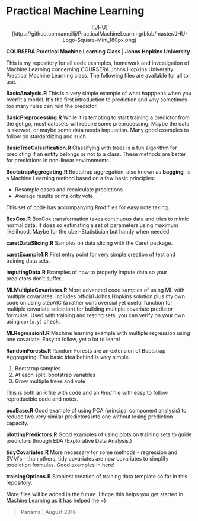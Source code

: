 # Practical Machine Learning
<center>![JHU](https://github.com/ameilij/PracticalMachineLearning/blob/master/JHU-Logo-Square-Mini_180px.png)</center>

__COURSERA Practical Machine Learning Class | Johns Hopkins University__

This is my repository for all code examples, homework and investigation of Machine Learning concerning COURSERA Johns Hopkins University Practical Machine Learning class. The following files are available for all to use.

__BasicAnalysis.R__
This is a very simple example of what happpens when you overfit a model. It's the first introduction to prediction and why sometimes too many rules can ruin the predictor.

__BasicPreprocessing.R__
While it is tempting to start training a predictor from the get go, most datasets will require some preprocessing. Maybe the data is skewed, or maybe some data needs imputation. Many good examples to follow on stardardizing and such.

__BasicTreeCalssification.R__
Classifying with trees is a fun algorithm for predicting if an entity belongs or not to a class. These methods are better for predictions in non-linear environments.

__BootstrapAggregating.R__
Bootstrap aggregation, also known as __bagging__, is a Machine Learning method based on a few basic principles:

* Resample cases and recalculate predictions
* Average results or majority vote

This set of code has accompanying Rmd files for easy note taking.

__BoxCox.R__
BoxCox transformation takes continuous data and tries to mimic normal data. It does so estimating a set of parameters using maximum likelihood. Maybe for the uber-Statistician but handy when needed.

__caretDataSlicing.R__
Samples on data slicing with the Caret package.

__caretExample1.R__
First entry point for very simple creation of test and training data sets.

__imputingData.R__
Examples of how to properly impute data so your predictors don't suffer.

__MLMultipleCovariates.R__
More advanced code samples of using ML with multiple covariates. Includes official Johns Hopkins solution plus my own code on using stepAIC (a rather controversial yet useful function for multiple covariate selection) for building multiple covariate predictor formulas. Used with training and testing sets, you can verify on your own using <code js>cor(x,y)</code> check.

__MLRegression1.R__
Machine learning example with multiple regression using one covariate. Easy to follow, yet a lot to learn!

__RandomForests.R__
Random Forests are an extension of Bootstrap Aggregating. The basic idea behind is very simple.

1. Bootstrap samples
2. At each split, bootstrap variables
3. Grow multiple trees and vote

This is both an R file with code and an _Rmd_ file with easy to follow reproducible code and notes. 

__pcaBase.R__
Good example of using PCA (principal component analysis) to reduce two very similar predictors into one without losing prediction capacity.

__plottingPredictors.R__
Good examples of using plots on training sets to guide predictors through EDA (Explorative Data Analysis.)

__tidyCovariates.R__
More necessary for some methods - regression and SVM's - than others, tidy covariates are new covariates to simplify prediction formulas. Good examples in here!

__trainingOptions.R__
Simplest creation of training data template so far in this repository.

More files will be added in the future. I hope this helps you get started in Machine Learning as it has helped me =)

> Panama | August 2016
